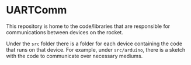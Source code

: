 # UARTComm

This repository is home to the code/libraries that are responsible for communications between devices on the rocket.

Under the `src` folder there is a folder for each device containing the code that runs on that device.  For example, under `src/arduino`, there is a sketch with the code to communicate over necessary mediums.
